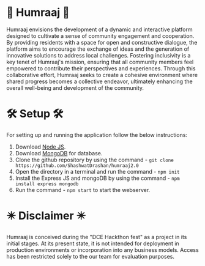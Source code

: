 # 🔰 Humraaj 🔰

Humraaj envisions the development of a dynamic and interactive platform designed to cultivate a sense of community engagement and cooperation. By providing residents with a space for open and constructive dialogue, the platform aims to encourage the exchange of ideas and the generation of innovative solutions to address local challenges. Fostering inclusivity is a key tenet of Humraaj's mission, ensuring that all community members feel empowered to contribute their perspectives and experiences. Through this collaborative effort, Humraaj seeks to create a cohesive environment where shared progress becomes a collective endeavor, ultimately enhancing the overall well-being and development of the community.

# 🛠️ Setup 🛠️
For setting up and running the application follow the below instructions:

1. Download [Node JS](https://nodejs.org/en/download).
2. Download [MongoDB](https://www.mongodb.com/try/download/community) for database.
3. Clone the github repository by using the command - `git clone https://github.com/ShashwatDrashan/humraaj2.0`
4. Open the directory in a terminal and run the command - `npm init`
5. Install the Express JS and mongoDB by using the command - `npm install express mongodb`
6. Run the command - `npm start` to start the webserver.

# ✴️ Disclaimer ✴️

Humraaj is conceived during the "DCE Hackthon fest" as a project in its initial stages. At its present state, it is not intended for deployment in production environments or incorporation into any business models. Access has been restricted solely to the our team for evaluation purposes.

